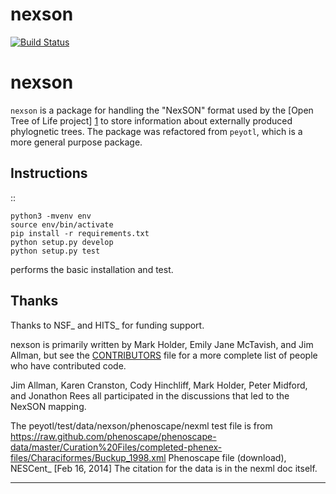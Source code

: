 # nexson
[![Build Status](https://secure.travis-ci.org/OpenTreeOfLife/nexson.png)](http://travis-ci.org/OpenTreeOfLife/nexson)

nexson
======


<code>nexson</code> is a package for handling the "NexSON" format used by the
[Open Tree of Life project] [1] to store information about externally produced phylognetic trees.
The package was refactored from `peyotl`, which is a more general purpose package.

Instructions
------------

::

    python3 -mvenv env
    source env/bin/activate
    pip install -r requirements.txt
    python setup.py develop
    python setup.py test

performs the basic installation and test.

Thanks
------

Thanks to NSF_ and HITS_ for funding support.

nexson is primarily written by Mark Holder, Emily Jane McTavish, and Jim Allman,
but see the [CONTRIBUTORS][2] file for a more complete list
of people who have contributed code.

Jim Allman, Karen Cranston, Cody Hinchliff, Mark Holder, Peter Midford, and Jonathon Rees
all participated in the discussions that led to the NexSON mapping.

The peyotl/test/data/nexson/phenoscape/nexml test file is from
    https://raw.github.com/phenoscape/phenoscape-data/master/Curation%20Files/completed-phenex-files/Characiformes/Buckup_1998.xml
    Phenoscape file (download), NESCent_ [Feb 16, 2014] The citation for the data is in the nexml doc itself.


****************


[1]: http://blog.opentreeoflife.org/
[2]: https://raw.githubusercontent.com/OpenTreeOfLife/nexson/master/CONTRIBUTORS.txt
